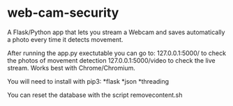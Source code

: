 # web-cam-security
A Flask/Python app that lets you stream a Webcam and saves automatically a photo every time it detects movement. 

After running the app.py exectutable you can go to:
127.0.0.1:5000/ to check the photos of movement detection 
127.0.0.1:5000/video to check the live stream. Works best with Chrome/Chromium.


You will need to install with pip3:
*flask
*json
*threading 

You can reset the database with the script removecontent.sh
